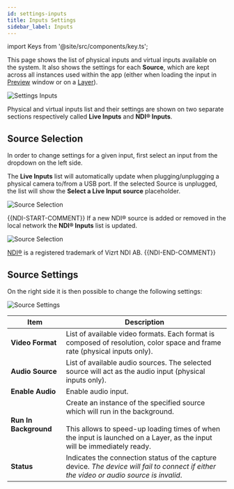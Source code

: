 ```yaml
---
id: settings-inputs
title: Inputs Settings
sidebar_label: Inputs
---
```

import Keys from '@site/src/components/key.ts';

This page shows the list of physical inputs and virtual inputs available on the system. It also shows the settings for each **Source**, which are kept across all instances used within the app (either when loading the input in [Preview](../quick-start/preview.md) window or on a [Layer](../play/layers.md)).

![Settings Inputs](/prism-images/settings/settings-inputs.png)

Physical and virtual inputs list and their settings are shown on two separate sections respectively called **Live Inputs** and **NDI® Inputs**.

## Source Selection
In order to change settings for a given input, first select an input from the dropdown on the left side.

The **Live Inputs** list will automatically update when plugging/unplugging a physical camera to/from a USB port. If the selected Source is unplugged, the list will show the **Select a Live Input source** placeholder.

![Source Selection](/prism-images/settings/source-selection-live.png)

{{NDI-START-COMMENT}}
If a new NDI® source is added or removed in the local network the **NDI® Inputs** list is updated.

![Source Selection](/prism-images/settings/source-selection-NDI.png)

[NDI®](https://ndi.video/) is a registered trademark of Vizrt NDI AB.
{{NDI-END-COMMENT}}

## Source Settings
On the right side it is then possible to change the following settings:

![Source Settings](/prism-images/settings/source-settings.png)

|  Item  |  Description  |
|----------------------|------------|
| **Video Format** | List of available video formats. Each format is composed of resolution, color space and frame rate (physical inputs only).|
| **Audio Source** | List of available audio sources. The selected source will act as the audio input (physical inputs only).|
| **Enable Audio** | Enable audio input.|
| **Run In Background** | Create an instance of the specified source which will run in the background. <br/> <br/> This allows to speed-up loading times of when the input is launched on a Layer, as the input will be immediately ready.|
| **Status** | Indicates the connection status of the capture device. *The device will fail to connect if either the video or audio source is invalid*. |
